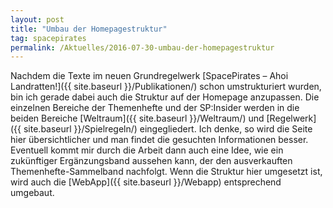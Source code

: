 ```yaml
---
layout: post
title: "Umbau der Homepagestruktur"
tag: spacepirates
permalink: /Aktuelles/2016-07-30-umbau-der-homepagestruktur
---
```


Nachdem die Texte im neuen Grundregelwerk [SpacePirates &ndash; Ahoi Landratten!]({{ site.baseurl }}/Publikationen/) schon umstrukturiert wurden, bin ich gerade dabei auch die Struktur auf der Homepage anzupassen. Die einzelnen Bereiche der Themenhefte und der SP:Insider werden in die beiden Bereiche [Weltraum]({{ site.baseurl }}/Weltraum/) und [Regelwerk]({{ site.baseurl }}/Spielregeln/) eingegliedert. Ich denke, so wird die Seite hier übersichtlicher und man findet die gesuchten Informationen besser. Eventuell kommt mir durch die Arbeit dann auch eine Idee, wie ein zukünftiger Ergänzungsband aussehen kann, der den ausverkauften Themenhefte-Sammelband nachfolgt. Wenn die Struktur hier umgesetzt ist, wird auch die [WebApp]({{ site.baseurl }}/Webapp) entsprechend umgebaut.


